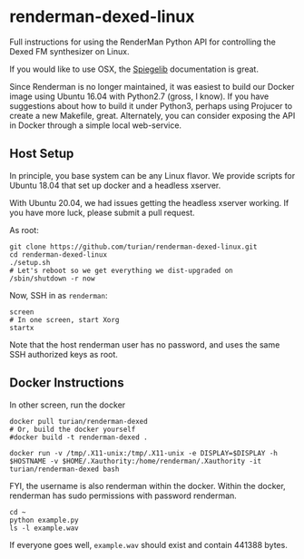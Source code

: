 # renderman-dexed-linux

Full instructions for using the RenderMan Python API for controlling
the Dexed FM synthesizer on Linux. 

If you would like to use OSX, the
[Spiegelib](https://spiegelib.github.io/spiegelib/getting_started/installation.html)
documentation is great.

Since Renderman is no longer maintained, it was easiest to build
our Docker image using Ubuntu 16.04 with Python2.7 (gross, I know).
If you have suggestions about how to build it under Python3, perhaps
using Projucer to create a new Makefile, great. Alternately,
you can consider exposing the API in Docker through a simple local
web-service.

## Host Setup

In principle, you base system can be any Linux flavor. We provide
scripts for Ubuntu 18.04 that set up docker and a headless xserver.

With Ubuntu 20.04, we had issues getting the headless xserver
working. If you have more luck, please submit a pull request.

As root:
```
git clone https://github.com/turian/renderman-dexed-linux.git
cd renderman-dexed-linux
./setup.sh
# Let's reboot so we get everything we dist-upgraded on
/sbin/shutdown -r now
```

Now, SSH in as `renderman`:
```
screen
# In one screen, start Xorg
startx
```
Note that the host renderman user has no password, and uses the
same SSH authorized keys as root.

## Docker Instructions

In other screen, run the docker

```
docker pull turian/renderman-dexed
# Or, build the docker yourself
#docker build -t renderman-dexed .

docker run -v /tmp/.X11-unix:/tmp/.X11-unix -e DISPLAY=$DISPLAY -h $HOSTNAME -v $HOME/.Xauthority:/home/renderman/.Xauthority -it turian/renderman-dexed bash
```

FYI, the username is also renderman within the docker. Within the docker,
renderman has sudo permissions with password renderman.
```
cd ~
python example.py
ls -l example.wav
```

If everyone goes well, `example.wav` should exist and contain 441388 bytes.
